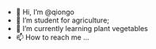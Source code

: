 - 👋 Hi, I’m @qiongo
- 👀 I’m student for agriculture;
- 🌱 I’m currently learning plant vegetables
- 📫 How to reach me ...

<!---
qiongo/qiongo is a ✨ special ✨ repository because its `README.md` (this file) appears on your GitHub profile.
You can click the Preview link to take a look at your changes.
--->
